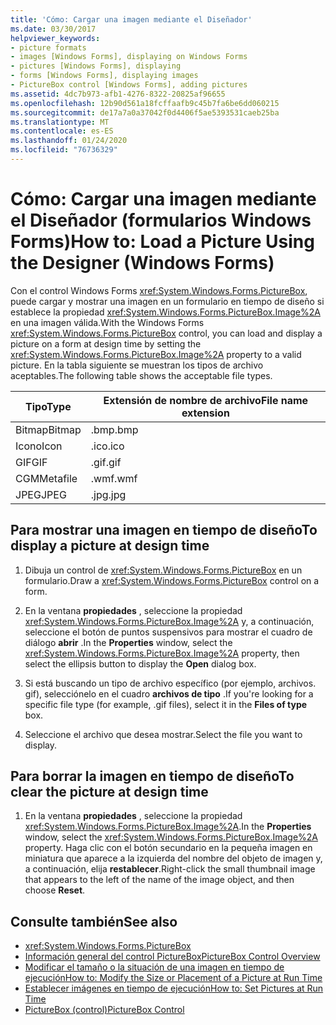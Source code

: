 ```yaml
---
title: 'Cómo: Cargar una imagen mediante el Diseñador'
ms.date: 03/30/2017
helpviewer_keywords:
- picture formats
- images [Windows Forms], displaying on Windows Forms
- pictures [Windows Forms], displaying
- forms [Windows Forms], displaying images
- PictureBox control [Windows Forms], adding pictures
ms.assetid: 4dc7b973-afb1-4276-8322-20825af96655
ms.openlocfilehash: 12b90d561a18fcffaafb9c45b7fa6be6dd060215
ms.sourcegitcommit: de17a7a0a37042f0d4406f5ae5393531caeb25ba
ms.translationtype: MT
ms.contentlocale: es-ES
ms.lasthandoff: 01/24/2020
ms.locfileid: "76736329"
---
```

# <a name="how-to-load-a-picture-using-the-designer-windows-forms"></a><span data-ttu-id="e37ab-102">Cómo: Cargar una imagen mediante el Diseñador (formularios Windows Forms)</span><span class="sxs-lookup"><span data-stu-id="e37ab-102">How to: Load a Picture Using the Designer (Windows Forms)</span></span>

<span data-ttu-id="e37ab-103">Con el control Windows Forms <xref:System.Windows.Forms.PictureBox>, puede cargar y mostrar una imagen en un formulario en tiempo de diseño si establece la propiedad <xref:System.Windows.Forms.PictureBox.Image%2A> en una imagen válida.</span><span class="sxs-lookup"><span data-stu-id="e37ab-103">With the Windows Forms <xref:System.Windows.Forms.PictureBox> control, you can load and display a picture on a form at design time by setting the <xref:System.Windows.Forms.PictureBox.Image%2A> property to a valid picture.</span></span> <span data-ttu-id="e37ab-104">En la tabla siguiente se muestran los tipos de archivo aceptables.</span><span class="sxs-lookup"><span data-stu-id="e37ab-104">The following table shows the acceptable file types.</span></span>

|<span data-ttu-id="e37ab-105">Tipo</span><span class="sxs-lookup"><span data-stu-id="e37ab-105">Type</span></span>|<span data-ttu-id="e37ab-106">Extensión de nombre de archivo</span><span class="sxs-lookup"><span data-stu-id="e37ab-106">File name extension</span></span>|
|---|---|
|<span data-ttu-id="e37ab-107">Bitmap</span><span class="sxs-lookup"><span data-stu-id="e37ab-107">Bitmap</span></span>|<span data-ttu-id="e37ab-108">.bmp</span><span class="sxs-lookup"><span data-stu-id="e37ab-108">.bmp</span></span>|
|<span data-ttu-id="e37ab-109">Icono</span><span class="sxs-lookup"><span data-stu-id="e37ab-109">Icon</span></span>|<span data-ttu-id="e37ab-110">.ico</span><span class="sxs-lookup"><span data-stu-id="e37ab-110">.ico</span></span>|
|<span data-ttu-id="e37ab-111">GIF</span><span class="sxs-lookup"><span data-stu-id="e37ab-111">GIF</span></span>|<span data-ttu-id="e37ab-112">.gif</span><span class="sxs-lookup"><span data-stu-id="e37ab-112">.gif</span></span>|
|<span data-ttu-id="e37ab-113">CGM</span><span class="sxs-lookup"><span data-stu-id="e37ab-113">Metafile</span></span>|<span data-ttu-id="e37ab-114">.wmf</span><span class="sxs-lookup"><span data-stu-id="e37ab-114">.wmf</span></span>|
|<span data-ttu-id="e37ab-115">JPEG</span><span class="sxs-lookup"><span data-stu-id="e37ab-115">JPEG</span></span>|<span data-ttu-id="e37ab-116">.jpg</span><span class="sxs-lookup"><span data-stu-id="e37ab-116">.jpg</span></span>|

## <a name="to-display-a-picture-at-design-time"></a><span data-ttu-id="e37ab-117">Para mostrar una imagen en tiempo de diseño</span><span class="sxs-lookup"><span data-stu-id="e37ab-117">To display a picture at design time</span></span>

1. <span data-ttu-id="e37ab-118">Dibuja un control de <xref:System.Windows.Forms.PictureBox> en un formulario.</span><span class="sxs-lookup"><span data-stu-id="e37ab-118">Draw a <xref:System.Windows.Forms.PictureBox> control on a form.</span></span>

2. <span data-ttu-id="e37ab-119">En la ventana **propiedades** , seleccione la propiedad <xref:System.Windows.Forms.PictureBox.Image%2A> y, a continuación, seleccione el botón de puntos suspensivos para mostrar el cuadro de diálogo **abrir** .</span><span class="sxs-lookup"><span data-stu-id="e37ab-119">In the **Properties** window, select the <xref:System.Windows.Forms.PictureBox.Image%2A> property, then select the ellipsis button to display the **Open** dialog box.</span></span>

3. <span data-ttu-id="e37ab-120">Si está buscando un tipo de archivo específico (por ejemplo, archivos. gif), selecciónelo en el cuadro **archivos de tipo** .</span><span class="sxs-lookup"><span data-stu-id="e37ab-120">If you're looking for a specific file type (for example, .gif files), select it in the **Files of type** box.</span></span>

4. <span data-ttu-id="e37ab-121">Seleccione el archivo que desea mostrar.</span><span class="sxs-lookup"><span data-stu-id="e37ab-121">Select the file you want to display.</span></span>

## <a name="to-clear-the-picture-at-design-time"></a><span data-ttu-id="e37ab-122">Para borrar la imagen en tiempo de diseño</span><span class="sxs-lookup"><span data-stu-id="e37ab-122">To clear the picture at design time</span></span>

1. <span data-ttu-id="e37ab-123">En la ventana **propiedades** , seleccione la propiedad <xref:System.Windows.Forms.PictureBox.Image%2A>.</span><span class="sxs-lookup"><span data-stu-id="e37ab-123">In the **Properties** window, select the <xref:System.Windows.Forms.PictureBox.Image%2A> property.</span></span> <span data-ttu-id="e37ab-124">Haga clic con el botón secundario en la pequeña imagen en miniatura que aparece a la izquierda del nombre del objeto de imagen y, a continuación, elija **restablecer**.</span><span class="sxs-lookup"><span data-stu-id="e37ab-124">Right-click the small thumbnail image that appears to the left of the name of the image object, and then choose **Reset**.</span></span>

## <a name="see-also"></a><span data-ttu-id="e37ab-125">Consulte también</span><span class="sxs-lookup"><span data-stu-id="e37ab-125">See also</span></span>

- <xref:System.Windows.Forms.PictureBox>
- [<span data-ttu-id="e37ab-126">Información general del control PictureBox</span><span class="sxs-lookup"><span data-stu-id="e37ab-126">PictureBox Control Overview</span></span>](picturebox-control-overview-windows-forms.md)
- [<span data-ttu-id="e37ab-127">Modificar el tamaño o la situación de una imagen en tiempo de ejecución</span><span class="sxs-lookup"><span data-stu-id="e37ab-127">How to: Modify the Size or Placement of a Picture at Run Time</span></span>](how-to-modify-the-size-or-placement-of-a-picture-at-run-time-windows-forms.md)
- [<span data-ttu-id="e37ab-128">Establecer imágenes en tiempo de ejecución</span><span class="sxs-lookup"><span data-stu-id="e37ab-128">How to: Set Pictures at Run Time</span></span>](how-to-set-pictures-at-run-time-windows-forms.md)
- [<span data-ttu-id="e37ab-129">PictureBox (control)</span><span class="sxs-lookup"><span data-stu-id="e37ab-129">PictureBox Control</span></span>](picturebox-control-windows-forms.md)
